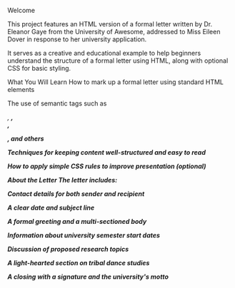 Welcome

This project features an HTML version of a formal letter written by Dr. Eleanor Gaye from the University of Awesome, addressed to Miss Eileen Dover in response to her university application.

It serves as a creative and educational example to help beginners understand the structure of a formal letter using HTML, along with optional CSS for basic styling.

What You Will Learn
How to mark up a formal letter using standard HTML elements

The use of semantic tags such as <address> , <strong>, <section>, <p>, and others

Techniques for keeping content well-structured and easy to read

How to apply simple CSS rules to improve presentation (optional)

About the Letter
The letter includes:

Contact details for both sender and recipient

A clear date and subject line

A formal greeting and a multi-sectioned body

Information about university semester start dates

Discussion of proposed research topics

A light-hearted section on tribal dance studies

A closing with a signature and the university's motto
